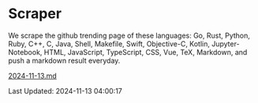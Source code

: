 # Scraper

We scrape the github trending page of these languages: Go, Rust, Python, Ruby, C++, C, Java, Shell, Makefile, Swift, Objective-C, Kotlin, Jupyter-Notebook, HTML, JavaScript, TypeScript, CSS, Vue, TeX, Markdown, and push a markdown result everyday.

[2024-11-13.md](https://github.com/yangwenmai/github-trending-backup/blob/master/2024-11-13.md)

Last Updated: 2024-11-13 04:00:17